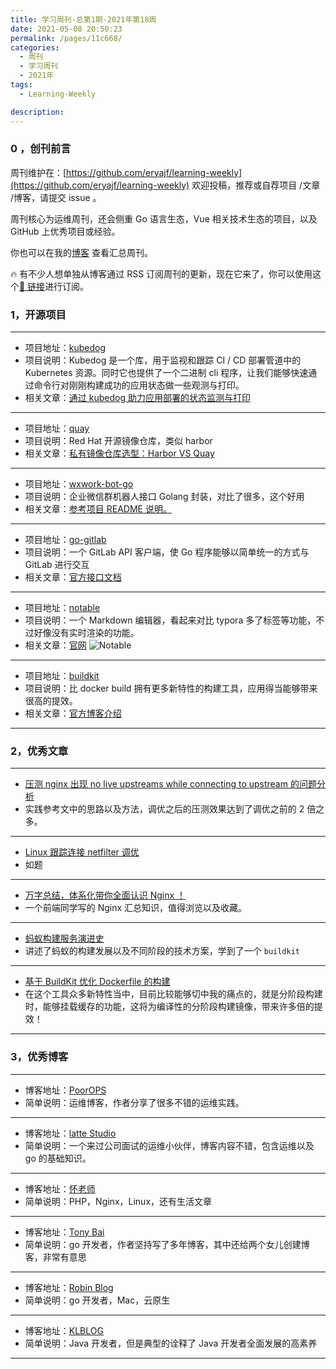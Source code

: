 ```yaml
---
title: 学习周刊-总第1期-2021年第18周
date: 2021-05-08 20:50:23
permalink: /pages/11c668/
categories:
  - 周刊
  - 学习周刊
  - 2021年
tags:
  - Learning-Weekly

description:
---
```


### 0 ，创刊前言

周刊维护在：[https://github.com/eryajf/learning-weekly](https://github.com/eryajf/learning-weekly) 欢迎投稿，推荐或自荐项目 /文章 /博客，请提交 issue 。

周刊核心为运维周刊，还会侧重 Go 语言生态，Vue 相关技术生态的项目，以及 GitHub 上优秀项目或经验。

你也可以在我的[博客](https://wiki.eryajf.net/learning-weekly/) 查看汇总周刊。

🔥 有不少人想单独从博客通过 RSS 订阅周刊的更新，现在它来了，你可以使用这个[🔗 链接](https://wiki.eryajf.net/learning-weekly.xml)进行订阅。

### 1，开源项目

---

- 项目地址：[kubedog](https://github.com/werf/kubedog)
- 项目说明：Kubedog 是一个库，用于监视和跟踪 CI / CD 部署管道中的 Kubernetes 资源。同时它也提供了一个二进制 cli 程序，让我们能够快速通过命令行对刚刚构建成功的应用状态做一些观测与打印。
- 相关文章：[通过 kubedog 助力应用部署的状态监测与打印](https://wiki.eryajf.net/pages/5383.html)

---

- 项目地址：[quay](https://github.com/quay/quay)
- 项目说明：Red Hat 开源镜像仓库，类似 harbor
- 相关文章：[私有镜像仓库选型：Harbor VS Quay](https://supereagle.github.io/2019/11/23/harbor-vs-quay/)

---

- 项目地址：[wxwork-bot-go](https://github.com/vimsucks/wxwork-bot-go)
- 项目说明：企业微信群机器人接口 Golang 封装，对比了很多，这个好用
- 相关文章：[参考项目 README 说明。](https://github.com/vimsucks/wxwork-bot-go/blob/master/README.md)

---

- 项目地址：[go-gitlab](https://github.com/xanzy/go-gitlab)
- 项目说明：一个 GitLab API 客户端，使 Go 程序能够以简单统一的方式与 GitLab 进行交互
- 相关文章：[官方接口文档](https://pkg.go.dev/github.com/xanzy/go-gitlab?utm_source=godoc)

---

- 项目地址：[notable](https://github.com/notable/notable)
- 项目说明：一个 Markdown 编辑器，看起来对比 typora 多了标签等功能，不过好像没有实时渲染的功能。
- 相关文章：[官网](https://notable.app/)
  ![Notable](http://t.eryajf.net/imgs/2021/09/6198a8ec84b805d6.jpg)

---

- 项目地址：[buildkit](https://github.com/moby/buildkit)
- 项目说明：比 docker build 拥有更多新特性的构建工具，应用得当能够带来很高的提效。
- 相关文章：[官方博客介绍](https://blog.mobyproject.org/introducing-buildkit-17e056cc5317)

---

### 2，优秀文章

---

- [压测 nginx 出现 no live upstreams while connecting to upstream 的问题分析](https://cloud.tencent.com/developer/article/1743145)
- 实践参考文中的思路以及方法，调优之后的压测效果达到了调优之前的 2 倍之多。

---

- [Linux 跟踪连接 netfilter 调优](https://www.cnblogs.com/xiangsikai/p/9525287.html)
- 如题

---

- [万字总结，体系化带你全面认识 Nginx ！](https://juejin.cn/post/6942607113118023710)
- 一个前端同学写的 Nginx 汇总知识，值得浏览以及收藏。

---

- [蚂蚁构建服务演进史](https://mp.weixin.qq.com/s/2Yt1YS3QcVb_pxYqaKrxKA)
- 讲述了蚂蚁的构建发展以及不同阶段的技术方案，学到了一个 `buildkit`

---

- [基于 BuildKit 优化 Dockerfile 的构建](https://mp.weixin.qq.com/s/OjeQsalkthe-YksIe0HtVg)
- 在这个工具众多新特性当中，目前比较能够切中我的痛点的，就是分阶段构建时，能够挂载缓存的功能，这将为编译性的分阶段构建镜像，带来许多倍的提效！

---

### 3，优秀博客

---

- 博客地址：[PoorOPS](https://www.poorops.com/)
- 简单说明：运维博客，作者分享了很多不错的运维实践。

---

- 博客地址：[latte Studio](https://lattestudio.github.io/)
- 简单说明：一个来过公司面试的运维小伙伴，博客内容不错，包含运维以及 go 的基础知识。

---

- 博客地址：[怀老师](https://blog.dugwang.com/)
- 简单说明：PHP，Nginx，Linux，还有生活文章

---

- 博客地址：[Tony Bai](https://tonybai.com/)
- 简单说明：go 开发者，作者坚持写了多年博客，其中还给两个女儿创建博客，非常有意思

---

- 博客地址：[Robin Blog](https://supereagle.github.io/)
- 简单说明：go 开发者，Mac，云原生

---

- 博客地址：[KLBLOG](http://www.kailing.pub/index/index.html)
- 简单说明：Java 开发者，但是典型的诠释了 Java 开发者全面发展的高素养

---
